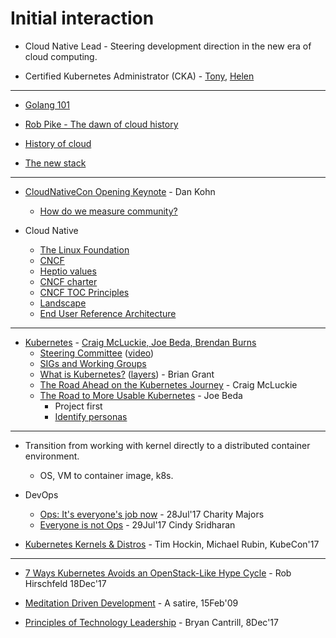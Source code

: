# Initial interaction
- Cloud Native Lead - Steering development direction in the new era of cloud computing.

- Certified Kubernetes Administrator (CKA) - [Tony](https://gist.githubusercontent.com/gosharplite/bff05a6bf8a62d01e9a14c0473ad247c/raw/11924f0d67a62e984f8d9cd855b0257c29589e40/cka.png), [Helen](https://gist.githubusercontent.com/gosharplite/bff05a6bf8a62d01e9a14c0473ad247c/raw/07bbd484f1100cad959c46f2f668669203233f09/cka-helen.jpg)

<hr>

- [Golang 101](https://github.com/gosharplite/golang-101/blob/master/README.md)

- [Rob Pike - The dawn of cloud history](https://github.com/gosharplite/cloud-writing/blob/master/rob-pike.md)

- [History of cloud](https://github.com/gosharplite/history-of-cloud/blob/master/README.md)

- [The new stack](https://github.com/gosharplite/the-new-stack/blob/master/README.md)

<hr>

- [CloudNativeCon Opening Keynote](https://www.youtube.com/watch?v=Z3aBWkNXnhw) - Dan Kohn
  - [How do we measure community?](https://schd.ws/hosted_files/kccncna17/e7/Keynote%20-%20Dan%20Kohn%20-%20KCCNC%20NA%202017%20FINAL.pdf)

- Cloud Native
  - [The Linux Foundation](https://www.linuxfoundation.org/)
  - [CNCF](https://www.cncf.io/)
  - [Heptio values](https://blog.heptio.com/our-values-8d897f016342)
  - [CNCF charter](https://www.cncf.io/about/charter/)
  - [CNCF TOC Principles](https://github.com/cncf/toc/blob/master/PRINCIPLES.md)
  - [Landscape](https://github.com/cncf/landscape)
  - [End User Reference Architecture](https://docs.google.com/presentation/d/1uMw2wkK0ubmc3khxqIuxK_rLK_wN89tNCnK7gDmTGR8/edit#slide=id.g15843037bc_2_6)
  
<hr>
  
- [Kubernetes](https://kubernetes.io/) - [Craig McLuckie, Joe Beda, Brendan Burns](https://twitter.com/jbeda/status/608703174992535552/photo/1)
  - [Steering Committee](https://github.com/kubernetes/steering) ([video](https://www.youtube.com/watch?v=YAzgJRQxsdc&t=169s))
  - [SIGs and Working Groups](https://github.com/kubernetes/community/blob/master/sig-list.md)
  - [What is Kubernetes?](https://www.youtube.com/watch?v=cHkXOeP8rQ0) ([layers](https://docs.google.com/presentation/d/1oPZ4rznkBe86O4rPwD2CWgqgMuaSXguIBHIE7Y0TKVc/edit#slide=id.g21b1f16809_5_51)) - Brian Grant
  - [The Road Ahead on the Kubernetes Journey](https://www.youtube.com/watch?v=3FR82H7NwAw) - Craig McLuckie
  - [The Road to More Usable Kubernetes](https://www.youtube.com/watch?v=QQsq2Ny5a4A&t=2s) - Joe Beda
    - Project first
    - [Identify personas](http://slides.eightypercent.net/kubecon-2017/index.html#5)

<hr>

- Transition from working with kernel directly to a distributed container environment.  
  - OS, VM to container image, k8s.

- DevOps
  - [Ops: It's everyone's job now](https://goo.gl/aJ9MmD) - 28Jul'17 Charity Majors
  - [Everyone is not Ops](https://goo.gl/MLKvkC) - 29Jul'17 Cindy Sridharan

- [Kubernetes Kernels & Distros](https://goo.gl/Qxmn8f) - Tim Hockin, Michael Rubin, KubeCon'17

<hr>

- [7 Ways Kubernetes Avoids an OpenStack-Like Hype Cycle](https://thenewstack.io/7-ways-kubenetes-avoids-openstack-like-hype-cycle/) - Rob Hirschfeld 18Dec'17

- [Meditation Driven Development](https://www.ckwop.me.uk/Meditation-driven-development.html) - A satire, 15Feb'09

- [Principles of Technology Leadership](https://www.evernote.com/shard/s673/sh/0291c9e6-9104-47c4-992e-2481998fd53e/328494e458e2c13a27263025ec3c5431) - Bryan Cantrill, 8Dec'17
